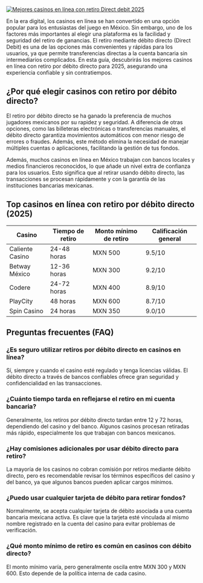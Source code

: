 [![Mejores casinos en línea con retiro Direct debit 2025](https://123-caf.pages.dev/gitsignup.png)](https://vrmoo.ru/Bt82HjjY)

<p>En la era digital, los casinos en línea se han convertido en una opción popular para los entusiastas del juego en México. Sin embargo, uno de los factores más importantes al elegir una plataforma es la facilidad y seguridad del retiro de ganancias. El retiro mediante débito directo (Direct Debit) es una de las opciones más convenientes y rápidas para los usuarios, ya que permite transferencias directas a la cuenta bancaria sin intermediarios complicados. En esta guía, descubrirás los mejores casinos en línea con retiro por débito directo para 2025, asegurando una experiencia confiable y sin contratiempos.</p>  <h2>¿Por qué elegir casinos con retiro por débito directo?</h2> <p>El retiro por débito directo se ha ganado la preferencia de muchos jugadores mexicanos por su rapidez y seguridad. A diferencia de otras opciones, como las billeteras electrónicas o transferencias manuales, el débito directo garantiza movimientos automáticos con menor riesgo de errores o fraudes. Además, este método elimina la necesidad de manejar múltiples cuentas o aplicaciones, facilitando la gestión de tus fondos.</p> <p>Además, muchos casinos en línea en México trabajan con bancos locales y medios financieros reconocidos, lo que añade un nivel extra de confianza para los usuarios. Esto significa que al retirar usando débito directo, las transacciones se procesan rápidamente y con la garantía de las instituciones bancarias mexicanas.</p>  <h2>Top casinos en línea con retiro por débito directo (2025)</h2> <table>   <thead>     <tr>       <th>Casino</th>       <th>Tiempo de retiro</th>       <th>Monto mínimo de retiro</th>       <th>Calificación general</th>     </tr>   </thead>   <tbody>     <tr>       <td>Caliente Casino</td>       <td>24-48 horas</td>       <td>MXN 500</td>       <td>9.5/10</td>     </tr>     <tr>       <td>Betway México</td>       <td>12-36 horas</td>       <td>MXN 300</td>       <td>9.2/10</td>     </tr>     <tr>       <td>Codere</td>       <td>24-72 horas</td>       <td>MXN 400</td>       <td>8.9/10</td>     </tr>     <tr>       <td>PlayCity</td>       <td>48 horas</td>       <td>MXN 600</td>       <td>8.7/10</td>     </tr>     <tr>       <td>Spin Casino</td>       <td>24 horas</td>       <td>MXN 350</td>       <td>9.0/10</td>     </tr>   </tbody> </table>  <h2>Preguntas frecuentes (FAQ)</h2> <h3>¿Es seguro utilizar retiros por débito directo en casinos en línea?</h3> <p>Sí, siempre y cuando el casino esté regulado y tenga licencias válidas. El débito directo a través de bancos confiables ofrece gran seguridad y confidencialidad en las transacciones.</p>  <h3>¿Cuánto tiempo tarda en reflejarse el retiro en mi cuenta bancaria?</h3> <p>Generalmente, los retiros por débito directo tardan entre 12 y 72 horas, dependiendo del casino y del banco. Algunos casinos procesan retiradas más rápido, especialmente los que trabajan con bancos mexicanos.</p>  <h3>¿Hay comisiones adicionales por usar débito directo para retiro?</h3> <p>La mayoría de los casinos no cobran comisión por retiros mediante débito directo, pero es recomendable revisar los términos específicos del casino y del banco, ya que algunos bancos pueden aplicar cargos mínimos.</p>  <h3>¿Puedo usar cualquier tarjeta de débito para retirar fondos?</h3> <p>Normalmente, se acepta cualquier tarjeta de débito asociada a una cuenta bancaria mexicana activa. Es clave que la tarjeta esté vinculada al mismo nombre registrado en la cuenta del casino para evitar problemas de verificación.</p>  <h3>¿Qué monto mínimo de retiro es común en casinos con débito directo?</h3> <p>El monto mínimo varía, pero generalmente oscila entre MXN 300 y MXN 600. Esto depende de la política interna de cada casino.</p>